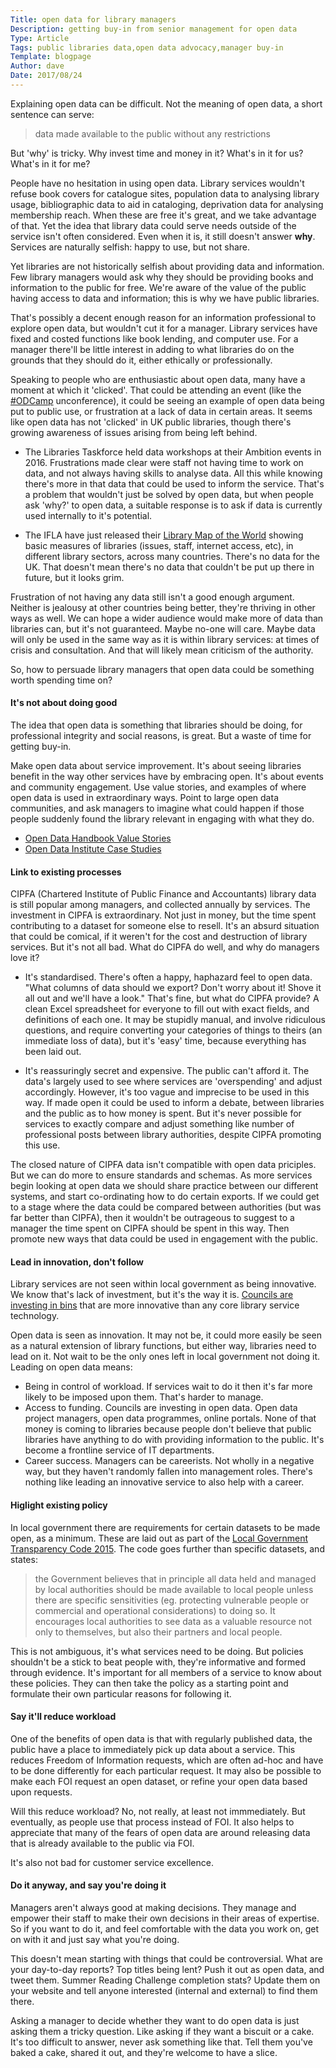 ```yaml
---
Title: open data for library managers
Description: getting buy-in from senior management for open data
Type: Article
Tags: public libraries data,open data advocacy,manager buy-in
Template: blogpage
Author: dave
Date: 2017/08/24
---
```


Explaining open data can be difficult. Not the meaning of open data, a short sentence can serve:

> data made available to the public without any restrictions

But 'why' is tricky. Why invest time and money in it? What's in it for us? What's in it for me?

People have no hesitation in using open data. Library services wouldn't refuse book covers for catalogue sites, population data to analysing library usage, bibliographic data to aid in cataloging, deprivation data for analysing membership reach. When these are free it's great, and we take advantage of that. Yet the idea that library data could serve needs outside of the service isn't often considered. Even when it is, it still doesn't answer **why**. Services are naturally selfish: happy to use, but not share.

Yet libraries are not historically selfish about providing data and information. Few library managers would ask why they should be providing books and information to the public for free. We're aware of the value of the public having access to data and information; this is why we have public libraries.

That's possibly a decent enough reason for an information professional to explore open data, but wouldn't cut it for a manager. Library services have fixed and costed functions like book lending, and computer use. For a manager there'll be little interest in adding to what libraries do on the grounds that they should do it, either ethically or professionally.

Speaking to people who are enthusiastic about open data, many have a moment at which it 'clicked'. That could be attending an event (like the [#ODCamp](http://odcamp.org.uk/) unconference), it could be seeing an example of open data being put to public use, or frustration at a lack of data in certain areas. It seems like open data has not 'clicked' in UK public libraries, though there's growing awareness of issues arising from being left behind.

- The Libraries Taskforce held data workshops at their Ambition events in 2016. Frustrations made clear were staff not having time to work on data, and not always having skills to analyse data. All this while knowing there's more in that data that could be used to inform the service. That's a problem that wouldn't just be solved by open data, but when people ask 'why?' to open data, a suitable response is to ask if data is currently used internally to it's potential.

- The IFLA have just released their [Library Map of the World](https://librarymap.ifla.org/) showing basic measures of libraries (issues, staff, internet access, etc), in different library sectors, across many countries. There's no data for the UK. That doesn't mean there's no data that couldn't be put up there in future, but it looks grim.

Frustration of not having any data still isn't a good enough argument. Neither is jealousy at other countries being better, they're thriving in other ways as well. We can hope a wider audience would make more of data than libraries can, but it's not guaranteed. Maybe no-one will care. Maybe data will only be used in the same way as it is within library services: at times of crisis and consultation. And that will likely mean criticism of the authority.

So, how to persuade library managers that open data could be something worth spending time on?

#### It's not about doing good

The idea that open data is something that libraries should be doing, for professional integrity and social reasons, is great. But a waste of time for getting buy-in.

Make open data about service improvement. It's about seeing libraries benefit in the way other services have by embracing open. It's about events and community engagement. Use value stories, and examples of where open data is used in extraordinary ways. Point to large open data communities, and ask managers to imagine what could happen if those people suddenly found the library relevant in engaging with what they do.

- [Open Data Handbook Value Stories](http://opendatahandbook.org/value-stories/en/)
- [Open Data Institute Case Studies](https://theodi.org/case-studies)

#### Link to existing processes

CIPFA (Chartered Institute of Public Finance and Accountants) library data is still popular among managers, and collected annually by services. The investment in CIPFA is extraordinary. Not just in money, but the time spent contributing to a dataset for someone else to resell. It's an absurd situation that could be comical, if it weren't for the cost and destruction of library services. But it's not all bad. What do CIPFA do well, and why do managers love it?

- It's standardised. There's often a happy, haphazard feel to open data. "What columns of data should we export? Don't worry about it! Shove it all out and we'll have a look." That's fine, but what do CIPFA provide? A clean Excel spreadsheet for everyone to fill out with exact fields, and definitions of each one. It may be stupidly manual, and involve ridiculous questions, and require converting your categories of things to theirs (an immediate loss of data), but it's 'easy' time, because everything has been laid out.

- It's reassuringly secret and expensive. The public can't afford it. The data's largely used to see where services are 'overspending' and adjust accordingly. However, it's too vague and imprecise to be used in this way. If made open it could be used to inform a debate, between libraries and the public as to how money is spent. But it's never possible for services to exactly compare and adjust something like number of professional posts between library authorities, despite CIPFA promoting this use.

The closed nature of CIPFA data isn't compatible with open data priciples. But we can do more to ensure standards and schemas. As more services begin looking at open data we should share practice between our different systems, and start co-ordinating how to do certain exports. If we could get to a stage where the data could be compared between authorities (but was far better than CIPFA), then it wouldn't be outrageous to suggest to a manager the time spent on CIPFA should be spent in this way. Then promote new ways that data could be used in engagement with the public.

#### Lead in innovation, don't follow

Library services are not seen within local government as being innovative. We know that's lack of investment, but it's the way it is. [Councils are investing in bins](http://www.derbyshiredales.gov.uk/your-council/news-and-publications/latest-news/2462-crushing-blow-for-litter-in-the-dales) that are more innovative than any core library service technology.

Open data is seen as innovation. It may not be, it could more easily be seen as a natural extension of library functions, but either way, libraries need to lead on it. Not wait to be the only ones left in local government not doing it. Leading on open data means:

- Being in control of workload. If services wait to do it then it's far more likely to be imposed upon them. That's harder to manage.
- Access to funding. Councils are investing in open data. Open data project managers, open data programmes, online portals. None of that money is coming to libraries because people don't believe that public libraries have anything to do with providing information to the public. It's become a frontline service of IT departments.
- Career success. Managers can be careerists. Not wholly in a negative way, but they haven't randomly fallen into management roles. There's nothing like leading an innovative service to also help with a career.

#### Higlight existing policy

In local government there are requirements for certain datasets to be made open, as a minimum. These are laid out as part of the [Local Government Transparency Code 2015](https://www.gov.uk/government/publications/local-government-transparency-code-2015). The code goes further than specific datasets, and states:

> the Government believes that in principle all data held and managed by local authorities should be made available to local people unless there are specific sensitivities (eg. protecting vulnerable people or commercial and operational considerations) to doing so. It encourages local authorities to see data as a valuable resource not only to themselves, but also their partners and local people.

This is not ambiguous, it's what services need to be doing. But policies shouldn't be a stick to beat people with, they're informative and formed through evidence. It's important for all members of a service to know about these policies. They can then take the policy as a starting point and formulate their own particular reasons for following it.

#### Say it'll reduce workload

One of the benefits of open data is that with regularly published data, the public have a place to immediately pick up data about a service. This reduces Freedom of Information requests, which are often ad-hoc and have to be done differently for each particular request. It may also be possible to make each FOI request an open dataset, or refine your open data based upon requests.

Will this reduce workload? No, not really, at least not immmediately. But eventually, as people use that process instead of FOI. It also helps to appreciate that many of the fears of open data are around releasing data that is already available to the public via FOI.

It's also not bad for customer service excellence.

#### Do it anyway, and say you're doing it

Managers aren't always good at making decisions. They manage and empower their staff to make their own decisions in their areas of expertise. So if you want to do it, and feel comfortable with the data you work on, get on with it and just say what you're doing.

This doesn't mean starting with things that could be controversial. What are your day-to-day reports? Top titles being lent? Push it out as open data, and tweet them. Summer Reading Challenge completion stats? Update them on your website and tell anyone interested (internal and external) to find them there.

Asking a manager to decide whether they want to do open data is just asking them a tricky question. Like asking if they want a biscuit or a cake. It's too difficult to answer, never ask something like that. Tell them you've baked a cake, shared it out, and they're welcome to have a slice.